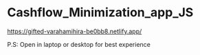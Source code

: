 # Cashflow_Minimization_app_JS

https://gifted-varahamihira-be0bb8.netlify.app/

P.S: Open in laptop or desktop for best experience
